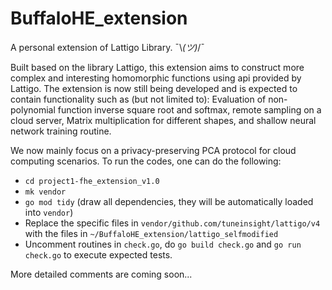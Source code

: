 # BuffaloHE_extension
A personal extension of Lattigo Library. ¯\\_(ツ)_/¯


Built based on the library Lattigo, this extension aims to construct more complex and interesting homomorphic functions using api
provided by Lattigo. The extension is now still being developed and is expected to contain functionality such
as (but not limited to): Evaluation of non-polynomial function inverse square root and softmax, remote sampling on a cloud server, Matrix 
multiplication for different shapes, and shallow neural network training routine.

We now mainly focus on a privacy-preserving PCA protocol for cloud computing scenarios. To run the codes, one can do the following:
- `cd project1-fhe_extension_v1.0`
- `mk vendor`
- `go mod tidy` (draw all dependencies, they will be automatically loaded into `vendor`)
- Replace the specific files in `vendor/github.com/tuneinsight/lattigo/v4` with the files in `~/BuffaloHE_extension/lattigo_selfmodified`
- Uncomment routines in `check.go`, do `go build check.go` and `go run check.go` to execute expected tests.

More detailed comments are coming soon...
